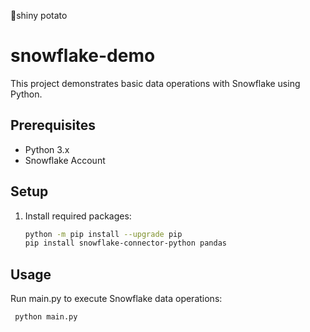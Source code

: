  🥔shiny potato 
# snowflake-demo 
This project demonstrates basic data operations with Snowflake using Python.

## Prerequisites

- Python 3.x
- Snowflake Account

## Setup

1. Install required packages:

   ```bash
   python -m pip install --upgrade pip
   pip install snowflake-connector-python pandas

## Usage
Run main.py to execute Snowflake data operations:
   ```bash
    python main.py